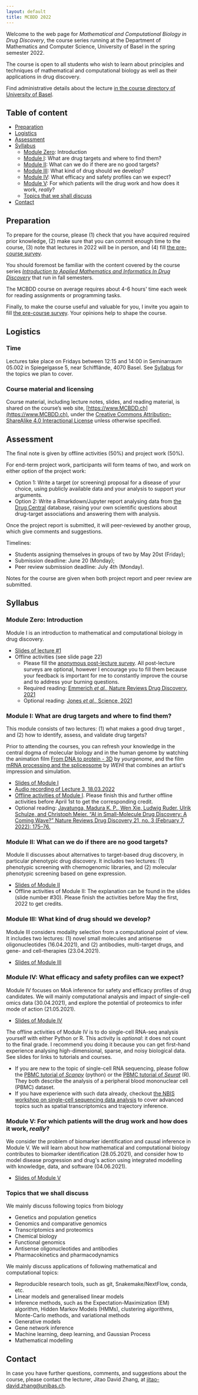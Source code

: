 ```yaml
---
layout: default
title: MCBDD 2022
---
```


Welcome to the web page for _Mathematical and Computational Biology in Drug
Discovery_, the course series running at the Department of Mathematics and
Computer Science, University of Basel in the spring semester 2022.

The course is open to all students who wish to learn about principles and
techniques of mathematical and computational biology as well as their
applications in drug discovery.

Find administrative details about the lecture [in the course directory of
University of
Basel](https://vorlesungsverzeichnis.unibas.ch/en/semester-planning?id=264984).

## Table of content

- [Preparation](#preparation)
- [Logistics](#logistics)
- [Assessment](#assessment)
- [Syllabus](#syllabus)
   - [Module Zero](#module0): Introduction
   - [Module I](#modulei): What are drug targets and where to find them?
   - [Module II](#moduleii): What can we do if there are no good targets?
   - [Module III](#moduleiii): What kind of drug should we develop?
   - [Module IV](#moduleiv): What efficacy and safety profiles can we expect?
   - [Module V](#modulev): For which patients will the drug work and how does it work, *really*?
   - [Topics that we shall discuss](#topics)
- [Contact](#contact)


## Preparation

To prepare for the course, please (1) check that you have acquired required
prior knowledge, (2) make sure that you can commit enough time to the course,
(3) note that lectures in 2022 will be in person, and (4) fill [the pre-course
survey](https://forms.gle/1Pze3vo1c4G8aBtW7).

You should foremost be familiar with the content covered by the course series
[*Introduction to Applied Mathematics and Informatics In Drug
Discovery*](https://www.amidd.ch) that run in fall semesters.

The MCBDD course on average requires about 4-6 hours' time each week for
reading assignments or programming tasks.

Finally, to make the course useful and valuable for you, I invite you again to
fill [the pre-course survey](https://forms.gle/1Pze3vo1c4G8aBtW7). Your opinions
help to shape the course.


## Logistics

### Time

Lectures take place on Fridays between 12:15 and 14:00 in Seminarraum 05.002 in
Spiegelgasse 5, near Schifflände, 4070 Basel. See [Syllabus](#syllabus) for the
topics we plan to cover.

### Course material and licensing

Course material, including lecture notes, slides, and reading material, is
shared on the course’s web site, [https://www.MCBDD.ch](https://www.MCBDD.ch),
under the [Creative Commons Attribution-ShareAlike 4.0 Interactional
License](https://creativecommons.org/licenses/by-sa/4.0/) unless otherwise specified.

<a name="assessment"></a>
## Assessment

The final note is given by offline activities (50%) and project work (50%).

For end-term project work, participants will form teams of two, and work on
either option of the project work:

* Option 1: Write a target (or screening) proposal for a disease of your choice,
  using publicly available data and your analysis to support your arguments.
* Option 2: Write a Rmarkdown/Jupyter report analysing data from [the Drug
  Central](https://drugcentral.org/) database, raising your own scientific
  questions about drug-target associations and answering them with analysis.

Once the project report is submitted, it will peer-reviewed by another group,
which give comments and suggestions.

Timelines:

* Students assigning themselves in groups of two by May 20st (Friday);
* Submission deadline: June 20 (Monday);
* Peer review submission deadline: July 4th (Monday).

Notes for the course are given when both project report and peer review are
submitted.

## Syllabus

<a name="module0"></a>
### Module Zero: Introduction

Module I is an introduction to mathematical and computational biology in drug
discovery.

* [Slides of lecture #1](assets/2022/01/MCBDD-2022-01-Intro.pdf)
* Offline activities (see slide page 22)
   * Please fill the [anonymous post-lecture survey](https://forms.gle/D88xnUhiuBGdHFi36). All post-lecture surveys are optional, however I encourage you to fill them because your feedback is important for me to constantly improve the course and to address your burning questions.
   * Required reading: [Emmerich *et al.*, Nature Reviews Drug Discovery, 2021](assets/2021/01/Emmerich-NRDD-2021-target-assessment.pdf)
   * Optional reading: [Jones *et al.*, Science, 2021](assets/2021/01/Jones-Science-2021-human-genome-20years.pdf)

<a name="modulei"></a>

### Module I: What are drug targets and where to find them?

This module consists of two lectures: (1) what makes a good drug target , and
(2) how to identify, assess, and validate drug targets?


Prior to attending the courses, you can refresh your knowledge in the central
dogma of molecular biology and in the human genome by watching the animation
film [From DNA to protein - 3D](https://www.youtube.com/watch?v=gG7uCskUOrA) by
*yourgenome*, and the film [mRNA processing and the spliceosome](https://www.youtube.com/watch?v=OfeYFF85u-U&list=PLD0444BD542B4D7D9&index=27)
by *WEHI* that combines an artist's impression and simulation.

* [Slides of Module I](assets/2022/ModuleI/MCBDD-2022-ModuleI.pdf)
* [Audio recording of Lecture 3,
  18.03.2022](https://drive.google.com/file/d/1DYgCDcfvHVoN_YAuqH6D4prDcMY4EZAw/view?usp=sharing)
* [Offline activities of Module I](https://forms.gle/uRoERndPhh43xLN47). Please
  finish this and further offline activities before April 1st to get the
  corresponding credit.
* Optional reading: [Jayatunga, Madura K. P., Wen Xie, Ludwig Ruder, Ulrik
  Schulze, and Christoph Meier. “AI in Small-Molecule Drug Discovery: A Coming
  Wave?” Nature Reviews Drug Discovery 21, no. 3 (February 7, 2022): 175–76.](https://doi.org/10.1038/d41573-022-00025-1)




<a name="moduleii"></a>

### Module II: What can we do if there are no good targets?

Module II discusses about alternatives to target-based drug discovery, in
particular phenotypic drug discovery. It includes two lectures: (1) phenotypic
screening with chemogenomic libraries, and (2) molecular phenotypic
screening based on gene expression.

* [Slides of Module II](assets/2022/ModuleII/MCBDD-2022-ModuleII.pdf)
* Offline activities of Module II: The explanation can be found in the slides
  (slide number #30). Please finish the activities before May the first, 2022 to
  get credits.

<a name="moduleiii"></a>

### Module III: What kind of drug should we develop?

Module III considers modality selection from a computational point of view. It
includes two lectures: (1) novel small molecules and antisense oligonucleotides
(16.04.2021), and (2) antibodies, multi-target drugs, and gene- and
cell-therapies (23.04.2021).

* [Slides of Module III](assets/2021/ModuleIII/MCBDD-2021-ModuleIII.pdf)

<a name="moduleiv"></a>

### Module IV: What efficacy and safety profiles can we expect?

Module IV focuses on MoA inference for safety and efficacy profiles of drug
candidates. We will mainly computational analysis and impact of single-cell
omics data (30.04.2021), and explore the potential of proteomics to infer mode
of action (21.05.2021).


* [Slides of Module IV](assets/2021/ModuleIV/MCBDD-2021-ModuleIV.pdf)

The offline activities of Module IV is to do single-cell RNA-seq analysis
yourself with either Python or R. This activity is *optional*: it does not count
to the final grade. I recommend you doing it because you can get first-hand
experience analysing high-dimensional, sparse, and noisy biological data. See
slides for links to tutorials and courses.

* If you are new to the topic of single-cell RNA sequencing, please follow the
  [PBMC tutorial of
  *Scanpy*](https://scanpy-tutorials.readthedocs.io/en/latest/pbmc3k.html)
  (python) or the [PBMC tutorial of
  *Seurat*](https://satijalab.org/seurat/articles/pbmc3k_tutorial.html) (R).
  They both describe the analysis of a peripheral blood mononuclear cell (PBMC)
  dataset.
* If you have experience with such data already, checkout [the NBIS workshop on
  single-cell sequencing data
  analysis](https://nbisweden.github.io/workshop-scRNAseq/exercises.html) to
  cover advanced topics such as spatial transcriptomics and trajectory
  inference.


<a name="modulev"></a>

### Module V: For which patients will the drug work and how does it work, *really*?

We consider the problem of biomarker identification and causal inference in
Module V. We will learn about how mathematical and computational biology
contributes to biomarker identification (28.05.2021), and consider how to model
disease progression and drug's action using integrated modelling with knowledge,
data, and software (04.06.2021).


* [Slides of Module V](assets/2021/ModuleV/MCBDD-2021-ModuleV.pdf)

<a name="topics"></a>

### Topics that we shall discuss

We mainly discuss following topics from biology

* Genetics and population genetics
* Genomics and comparative genomics
* Transcriptomics and proteomics
* Chemical biology
* Functional genomics
* Antisense oligonucleotides and antibodies
* Pharmacokinetics and pharmacodynamics

We mainly discuss applications of following mathematical and computational
topics:

* Reproducible research tools, such as git, Snakemake/NextFlow, conda, etc.
* Linear models and generalised linear models
* Inference methods, such as the Expectation-Maximization (EM) algorithm, Hidden
  Markov Models (HMMs), clustering algorithms, Monte-Carlo methods, and
  variational methods
* Generative models
* Gene network inference
* Machine learning, deep learning, and Gaussian Process
* Mathematical modelling

## Contact

In case you have further questions, comments, and suggestions about the course,
please contact the lecturer, Jitao David Zhang, at
[jitao-david.zhang@unibas.ch](mailto:jitao-david.zhang@unibas.ch).
